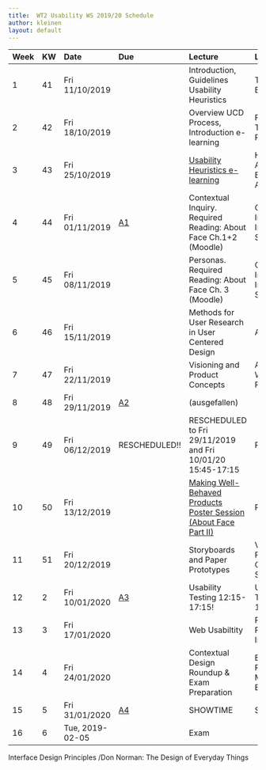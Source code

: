 ```yaml
---
title:  WT2 Usability WS 2019/20 Schedule
author: kleinen
layout: default
---
```

| Week | KW | Date            | Due                                 | Lecture                                                                                          | Lab                                             |
|:-----|:---|:----------------|:------------------------------------|:-------------------------------------------------------------------------------------------------|:------------------------------------------------|
| 1    | 41 | Fri 11/10/2019  |                                     | Introduction, Guidelines Usability Heuristics                                                    | Topic Brainstorming                             |
| 2    | 42 | Fri 18/10/2019  |                                     | Overview UCD Process, Introduction e-learning                                                    | Finalization of Topics and Project Focus        |
| 3    | 43 | Fri 25/10/2019  |                                     | [Usability Heuristics e-learning](../assignments/assignment_01/#e-learning-usability-heuristics) | Heuristical Analysis of Example Applications    |
| 4    | 44 | Fri 01/11/2019  | [A1](../assignments/assignment_01/) | Contextual Inquiry. Required Reading: About Face Ch.1+2 (Moodle)                                 | Contextual Interviews & Interpretation Sessions |
| 5    | 45 | Fri 08/11/2019  |                                     | Personas. Required Reading: About Face Ch. 3 (Moodle)                                            | Contextual Interviews & Interpretation Sessions |
| 6    | 46 | Fri 15/11/2019  |                                     | Methods for User Research in User Centered Design                                                | Affinity                                        |
| 7    | 47 | Fri 22/11/2019  |                                     | Visioning and Product Concepts                                                                   | Affinity, Wall Walk and Personas.               |
| 8    | 48 | Fri 29/11/2019  | [A2](../assignments/assignment_02/) | (ausgefallen)                                                                                    |                                                 |
| 9    | 49 | Fri 06/12/2019  | RESCHEDULED!!                       | RESCHEDULED to  Fri 29/11/2019 and Fri 10/01/20 15:45-17:15                                      | RESCHEDULED                                     |
| 10   | 50 | Fri 13/12/2019  |                                     | [Making Well-Behaved Products Poster Session (About Face Part II)](../postersession/)            | Poster Session                                  |
| 11   | 51 | Fri 20/12/2019  |                                     | Storyboards and Paper Prototypes                                                                 | Visioning, Product Concepts, Storyboards        |
| 12   | 2  | Fri 10/01/2020  | [A3](../assignments/assignment_03/) | Usability Testing  12:15-17:15!                                                                  | Usability Testing  12:15-17:15!!                |
| 13   | 3  | Fri 17/01/2020  |                                     | Web Usabiltity                                                                                   | Paper Prototypes Interviews                     |
| 14   | 4  | Fri 24/01/2020  |                                     | Contextual Design Roundup & Exam Preparation                                                     | Exam Preparation & Moodle Trial Exam            |
| 15   | 5  | Fri 31/01/2020  | [A4](../assignments/assignment_04/) | SHOWTIME                                                                                         | SHOWTIME                                        |
| 16   | 6  | Tue, 2019-02-05 |                                     | Exam                                                                                             |                                                 |


Interface Design Principles /Don Norman: The Design of Everyday Things
